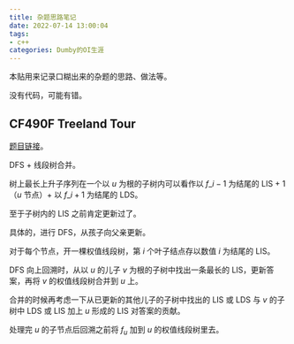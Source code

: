 ```yaml
---
title: 杂题思路笔记
date: 2022-07-14 13:00:04
tags:
- c++
categories: Dumby的OI生涯
---
```


本贴用来记录口糊出来的杂题的思路、做法等。

没有代码，可能有错。

<!--more-->

## CF490F Treeland Tour

[题目链接](https://www.luogu.com.cn/problem/CF490F)。

DFS + 线段树合并。

树上最长上升子序列在一个以 $u$ 为根的子树内可以看作以 $f\_{i}-1$ 为结尾的 LIS + 1（$u$ 节点）+ 以 $f\_{i}+1$ 为结尾的 LDS。

至于子树内的 LIS 之前肯定更新过了。

具体的，进行 DFS，从孩子向父亲更新。

对于每个节点，开一棵权值线段树，第 $i$ 个叶子结点存以数值 $i$ 为结尾的 LIS。

DFS 向上回溯时，从以 $u$ 的儿子 $v$ 为根的子树中找出一条最长的 LIS，更新答案，再将 $v$ 的权值线段树合并到 $u$ 上。

合并的时候再考虑一下从已更新的其他儿子的子树中找出的 LIS 或 LDS 与 $v$ 的子树中 LDS 或 LIS 加上 $u$ 形成的 LIS 对答案的贡献。

处理完 $u$ 的子节点后回溯之前将 $f_{u}$ 加到 $u$ 的权值线段树里去。